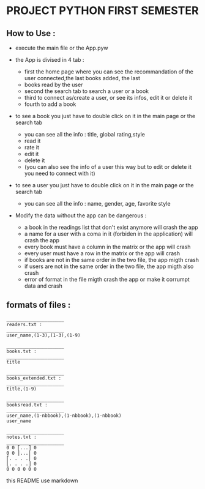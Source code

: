 # PROJECT PYTHON FIRST SEMESTER

## How to Use :

- execute the main file or the App.pyw
  
- the App is divised in 4 tab :
  - first the home page where you can see the recommandation of the user connected,the last books added, the last
  - books read by the user
  - second the search tab to search a user or a book
  - third to connect as/create a user, or see its infos, edit it or delete it
  - fourth to add a book

- to see a book you just have to double click on it in the main page or the search tab
  - you can see all the info : title, global rating,style
  - read it
  - rate it
  - edit it
  - delete it
  - (you can also see the info of a user this way but to edit or delete it you need to connect with it)

- to see a user you just have to double click on it in the main page or the search tab
  - you can see all the info : name, gender, age, favorite style


- Modify the data without the app can be dangerous :
  - a book in the readings list that don't exist anymore will crash the app
  - a name for a user with a coma in it (forbiden in the application) will crash the app
  - every book must have a column in the matrix or the app will crash
  - every user must have a row in the matrix or the app will crash
  - if books are not in the same order in the two file, the app migth crash
  - if users are not in the same order in the two file, the app migth also crash
  - error of format in the file migth crash the app or make it corrumpt data and crash


## formats of files :

```
_____________________
readers.txt :
_____________________
user_name,(1-3),(1-3),(1-9)

```


```
_____________________
books.txt :
_____________________
title

```


```
_____________________
books_extended.txt :
_____________________
title,(1-9)

```

```
_____________________
booksread.txt :
_____________________
user_name,(1-nbbook),(1-nbbook),(1-nbbook)
user_name

```

```
_____________________
notes.txt :
_____________________
0 0 ⎡...⎤ 0
0 0 ⎪...⎪ 0
⎡. . . .⎪ 0
⎣. . . .⎦ 0
0 0 0 0 0 0

```


this README use markdown